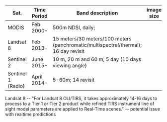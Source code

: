 | Sat. | Time Period | Band description |image size |
|--|--|--|--|
|MODIS| Feb 2000-|500m NDSI, daily; ||
|Landsat 8|Feb 2013-| 15 meters/30 meters/100 meters (panchromatic/multispectral/thermal); 16 day revisit||
|Sentinel 2|June 2015-|10 m, 20 m and 60 m; 5 day (10 days viewing angle)||
|Sentinel 1 (Radio)|April 2014-|5-60m; 14 revisit||

Landsat 8 -- "For Landsat 8 OLI/TIRS, it takes approximately 14-16 days to process to a Tier 1 or Tier 2 product while refined TIRS instrument line of sight model parameters are applied to Real-Time scenes." -- potential issue with realtime predictions

